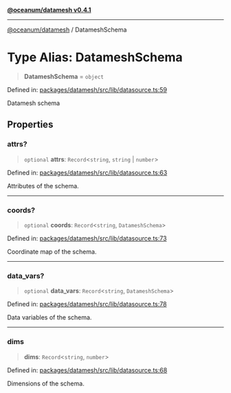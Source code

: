 [**@oceanum/datamesh v0.4.1**](../README.md)

***

[@oceanum/datamesh](../README.md) / DatameshSchema

# Type Alias: DatameshSchema

> **DatameshSchema** = `object`

Defined in: [packages/datamesh/src/lib/datasource.ts:59](https://github.com/oceanum-io/oceanum-js/blob/6ea95bc75340e32d4166044b1046d4453dd46745/packages/datamesh/src/lib/datasource.ts#L59)

Datamesh schema

## Properties

### attrs?

> `optional` **attrs**: `Record`\<`string`, `string` \| `number`\>

Defined in: [packages/datamesh/src/lib/datasource.ts:63](https://github.com/oceanum-io/oceanum-js/blob/6ea95bc75340e32d4166044b1046d4453dd46745/packages/datamesh/src/lib/datasource.ts#L63)

Attributes of the schema.

***

### coords?

> `optional` **coords**: `Record`\<`string`, `DatameshSchema`\>

Defined in: [packages/datamesh/src/lib/datasource.ts:73](https://github.com/oceanum-io/oceanum-js/blob/6ea95bc75340e32d4166044b1046d4453dd46745/packages/datamesh/src/lib/datasource.ts#L73)

Coordinate map of the schema.

***

### data\_vars?

> `optional` **data\_vars**: `Record`\<`string`, `DatameshSchema`\>

Defined in: [packages/datamesh/src/lib/datasource.ts:78](https://github.com/oceanum-io/oceanum-js/blob/6ea95bc75340e32d4166044b1046d4453dd46745/packages/datamesh/src/lib/datasource.ts#L78)

Data variables of the schema.

***

### dims

> **dims**: `Record`\<`string`, `number`\>

Defined in: [packages/datamesh/src/lib/datasource.ts:68](https://github.com/oceanum-io/oceanum-js/blob/6ea95bc75340e32d4166044b1046d4453dd46745/packages/datamesh/src/lib/datasource.ts#L68)

Dimensions of the schema.
